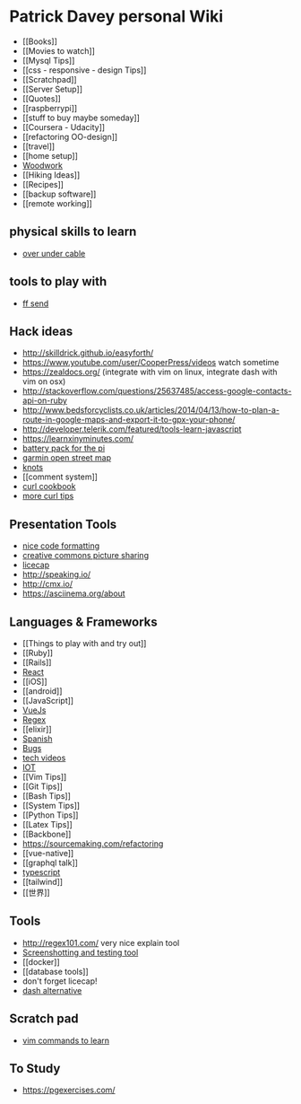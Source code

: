 # Patrick Davey personal Wiki
* [[Books]]
* [[Movies to watch]]
* [[Mysql Tips]]
* [[css - responsive - design Tips]]
* [[Scratchpad]]
* [[Server Setup]]
* [[Quotes]]
* [[raspberrypi]]
* [[stuff to buy maybe someday]]
* [[Coursera - Udacity]]
* [[refactoring OO-design]]
* [[travel]]
* [[home setup]]
* [Woodwork](Woodwork)
* [[Hiking Ideas]]
* [[Recipes]]
* [[backup software]]
* [[remote working]]

## physical skills to learn
* [over under cable](https://youtu.be/ktI0mLAoSTc)

## tools to play with
* [ff send](https://news.ycombinator.com/item?id=21898310)

## Hack ideas
* http://skilldrick.github.io/easyforth/
* https://www.youtube.com/user/CooperPress/videos watch sometime
* https://zealdocs.org/ (integrate with vim on linux, integrate dash with vim on osx)
* http://stackoverflow.com/questions/25637485/access-google-contacts-api-on-ruby
* http://www.bedsforcyclists.co.uk/articles/2014/04/13/how-to-plan-a-route-in-google-maps-and-export-it-to-gpx-your-phone/
* http://developer.telerik.com/featured/tools-learn-javascript
* https://learnxinyminutes.com/
* [battery pack for the pi](https://www.amazon.com/dp/B00BB5VQCE/ref=asc_df_B00BB5VQCE4485563?smid=AMJPACPHKNW1L&tag=shopzilla0d-20&ascsubtag=shopzilla_rev_72-20;14728055387331646053110080302008005&linkCode=df0&creative=395129&creativeASIN=B00BB5VQCE) 
* [garmin open street map](https://wiki.openstreetmap.org/wiki/Mkgmap/help/How_to_create_a_map)
* [knots](https://www.animatedknots.com/complete-knot-list)
* [[comment system]]
* [curl cookbook](https://catonmat.net/cookbooks/curl)
* [more curl tips](https://news.ycombinator.com/item?id=20811829)


## Presentation Tools
* [nice code formatting](https://github.com/thejameskyle/spectacle-code-slide)
* [creative commons picture sharing](https://visualhunt.com/)
* [licecap](http://www.cockos.com/licecap/)
* http://speaking.io/
* http://cmx.io/
* https://asciinema.org/about

## Languages & Frameworks
* [[Things to play with and try out]]
* [[Ruby]]
* [[Rails]]
* [React](React)
* [[iOS]]
* [[android]]
* [[JavaScript]]
* [VueJs](VueJs)
* [Regex](Regex)
* [[elixir]]
* [Spanish](Spanish)
* [Bugs](Bugs)
* [tech videos](tech_videos.md)
* [IOT](IOT)
* [[Vim Tips]]
* [[Git Tips]]
* [[Bash Tips]]
* [[System Tips]]
* [[Python Tips]]
* [[Latex Tips]]
* [[Backbone]]
* https://sourcemaking.com/refactoring
* [[vue-native]]
* [[graphql talk]]
* [typescript](https://exploringjs.com/tackling-ts/)
* [[tailwind]]
* [[世界]]



## Tools
* http://regex101.com/ very nice explain tool
* [Screenshotting and testing tool](http://casperjs.org/)
* [[docker]]
* [[database tools]]
* don't forget licecap!
* [dash alternative](https://github.com/zealdocs/zeal#query--filter-docsets)

## Scratch pad
* [vim commands to learn](commands_to_learn.md)

## To Study
* https://pgexercises.com/

<!-- a comment -->
